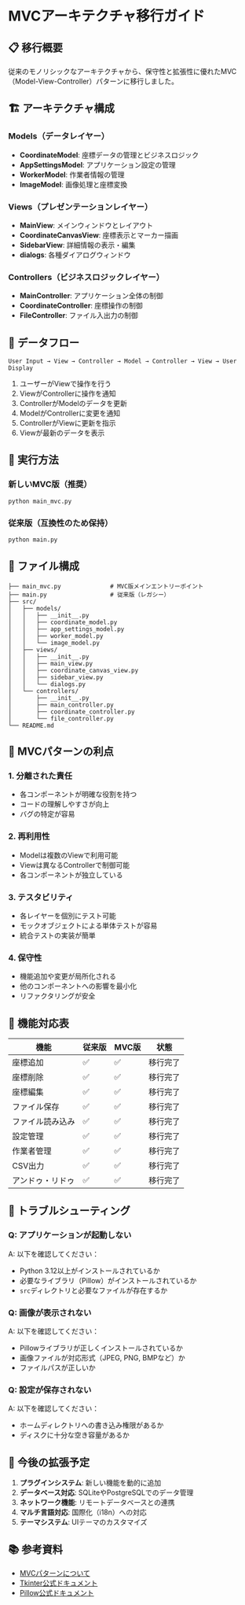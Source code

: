 # MVCアーキテクチャ移行ガイド

## 📋 移行概要

従来のモノリシックなアーキテクチャから、保守性と拡張性に優れたMVC（Model-View-Controller）パターンに移行しました。

## 🏗️ アーキテクチャ構成

### Models（データレイヤー）
- **CoordinateModel**: 座標データの管理とビジネスロジック
- **AppSettingsModel**: アプリケーション設定の管理
- **WorkerModel**: 作業者情報の管理
- **ImageModel**: 画像処理と座標変換

### Views（プレゼンテーションレイヤー）
- **MainView**: メインウィンドウとレイアウト
- **CoordinateCanvasView**: 座標表示とマーカー描画
- **SidebarView**: 詳細情報の表示・編集
- **dialogs**: 各種ダイアログウィンドウ

### Controllers（ビジネスロジックレイヤー）
- **MainController**: アプリケーション全体の制御
- **CoordinateController**: 座標操作の制御
- **FileController**: ファイル入出力の制御

## 🔄 データフロー

```
User Input → View → Controller → Model → Controller → View → User Display
```

1. ユーザーがViewで操作を行う
2. ViewがControllerに操作を通知
3. ControllerがModelのデータを更新
4. ModelがControllerに変更を通知
5. ControllerがViewに更新を指示
6. Viewが最新のデータを表示

## 🚀 実行方法

### 新しいMVC版（推奨）
```bash
python main_mvc.py
```

### 従来版（互換性のため保持）
```bash
python main.py
```

## 📂 ファイル構成

```
├── main_mvc.py              # MVC版メインエントリーポイント
├── main.py                  # 従来版（レガシー）
├── src/
│   ├── models/
│   │   ├── __init__.py
│   │   ├── coordinate_model.py
│   │   ├── app_settings_model.py
│   │   ├── worker_model.py
│   │   └── image_model.py
│   ├── views/
│   │   ├── __init__.py
│   │   ├── main_view.py
│   │   ├── coordinate_canvas_view.py
│   │   ├── sidebar_view.py
│   │   └── dialogs.py
│   └── controllers/
│       ├── __init__.py
│       ├── main_controller.py
│       ├── coordinate_controller.py
│       └── file_controller.py
└── README.md
```

## 🎯 MVCパターンの利点

### 1. 分離された責任
- 各コンポーネントが明確な役割を持つ
- コードの理解しやすさが向上
- バグの特定が容易

### 2. 再利用性
- Modelは複数のViewで利用可能
- Viewは異なるControllerで制御可能
- 各コンポーネントが独立している

### 3. テスタビリティ
- 各レイヤーを個別にテスト可能
- モックオブジェクトによる単体テストが容易
- 統合テストの実装が簡単

### 4. 保守性
- 機能追加や変更が局所化される
- 他のコンポーネントへの影響を最小化
- リファクタリングが安全

## 🔧 機能対応表

| 機能 | 従来版 | MVC版 | 状態 |
|------|--------|-------|------|
| 座標追加 | ✅ | ✅ | 移行完了 |
| 座標削除 | ✅ | ✅ | 移行完了 |
| 座標編集 | ✅ | ✅ | 移行完了 |
| ファイル保存 | ✅ | ✅ | 移行完了 |
| ファイル読み込み | ✅ | ✅ | 移行完了 |
| 設定管理 | ✅ | ✅ | 移行完了 |
| 作業者管理 | ✅ | ✅ | 移行完了 |
| CSV出力 | ✅ | ✅ | 移行完了 |
| アンドゥ・リドゥ | ✅ | ✅ | 移行完了 |

## 🐛 トラブルシューティング

### Q: アプリケーションが起動しない
A: 以下を確認してください：
- Python 3.12以上がインストールされているか
- 必要なライブラリ（Pillow）がインストールされているか
- `src`ディレクトリと必要なファイルが存在するか

### Q: 画像が表示されない
A: 以下を確認してください：
- Pillowライブラリが正しくインストールされているか
- 画像ファイルが対応形式（JPEG, PNG, BMPなど）か
- ファイルパスが正しいか

### Q: 設定が保存されない
A: 以下を確認してください：
- ホームディレクトリへの書き込み権限があるか
- ディスクに十分な空き容量があるか

## 📝 今後の拡張予定

1. **プラグインシステム**: 新しい機能を動的に追加
2. **データベース対応**: SQLiteやPostgreSQLでのデータ管理
3. **ネットワーク機能**: リモートデータベースとの連携
4. **マルチ言語対応**: 国際化（i18n）への対応
5. **テーマシステム**: UIテーマのカスタマイズ

## 📚 参考資料

- [MVCパターンについて](https://ja.wikipedia.org/wiki/Model-View-Controller)
- [Tkinter公式ドキュメント](https://docs.python.org/ja/3/library/tkinter.html)
- [Pillow公式ドキュメント](https://pillow.readthedocs.io/)
